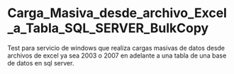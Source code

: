 # Carga_Masiva_desde_archivo_Excel_a_Tabla_SQL_SERVER_BulkCopy
Test para servicio de windows que realiza cargas masivas de datos desde archivos de excel ya sea 2003 o 2007 en adelante a una tabla de una base de datos en sql server.
